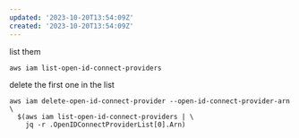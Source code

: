 ```yaml
---
updated: '2023-10-20T13:54:09Z'
created: '2023-10-20T13:54:09Z'
---
```

list them

```
aws iam list-open-id-connect-providers
```

delete the first one in the list

```
aws iam delete-open-id-connect-provider --open-id-connect-provider-arn \
  $(aws iam list-open-id-connect-providers | \
    jq -r .OpenIDConnectProviderList[0].Arn)
```

